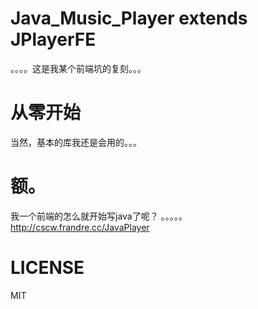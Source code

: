 # Java_Music_Player extends JPlayerFE
。。。。这是我某个前端坑的复刻。。。 

# 从零开始 
当然，基本的库我还是会用的。。。 

# 额。 
我一个前端的怎么就开始写java了呢？ 。。。。。 
http://cscw.frandre.cc/JavaPlayer

# LICENSE
MIT
